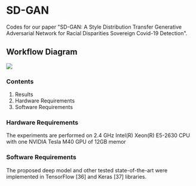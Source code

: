 # SD-GAN
Codes for our paper "SD-GAN: A Style Distribution Transfer Generative Adversarial Network for Racial Disparities Sovereign Covid-19 Detection". 
## Workflow Diagram
![]( https://github.com/tasleem-hello/SD-GAN/blob/SD-GAN/modelsdgan.jpg)
### Contents
1. Results
2. Hardware Requirements
3. Software Requirements
### Hardware Requirements
The experiments are performed on 2.4 GHz Intel(R) Xeon(R) E5-2630 CPU with one NVIDIA Tesla M40 GPU of 12GB memor
### Software Requirements
The proposed deep model and other tested state-of-the-art were implemented in TensorFlow [36] and Keras [37] libraries.
